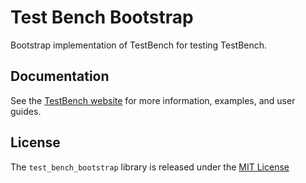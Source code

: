# Test Bench Bootstrap

Bootstrap implementation of TestBench for testing TestBench.

## Documentation

See the [TestBench website](http://test-bench.software) for more information, examples, and user guides.

## License

The `test_bench_bootstrap` library is released under the [MIT License](./MIT-License.txt)
